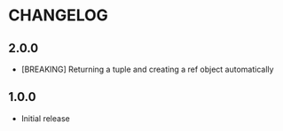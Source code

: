 # CHANGELOG

## 2.0.0

- [BREAKING] Returning a tuple and creating a ref object automatically

## 1.0.0

- Initial release
